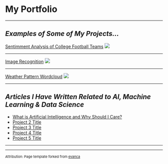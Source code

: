 # **My Portfolio**

---

## *Examples of Some of My Projects...*

[Sentimment Analysis of College Football Teams](/sample_page)
<img src="images/dummy_thumbnail.jpg?raw=true"/>

---
[Image Recognition](/pdf/sample_presentation.pdf)
<img src="images/dummy_thumbnail.jpg?raw=true"/>

---
[Weather Pattern Wordcloud](http://example.com/)
<img src="images/dummy_thumbnail.jpg?raw=true"/>

---

## *Articles I Have Written Related to AI, Machine Learning & Data Science*

- [What is Artificial Intelligence and Why Should I Care?](https://www.linkedin.com/pulse/what-artificial-intelligence-why-should-i-care-john-dennis/)
- [Project 2 Title](http://example.com/)
- [Project 3 Title](http://example.com/)
- [Project 4 Title](http://example.com/)
- [Project 5 Title](http://example.com/)

---




---
<p style="font-size:11px">Attribution:  Page template forked from <a href="https://github.com/evanca/quick-portfolio">evanca</a></p>
<!-- Remove above link if you don't want to attribute -->
